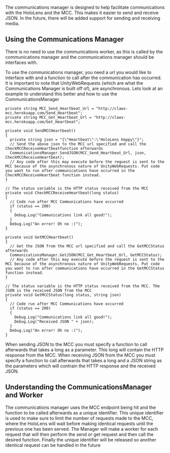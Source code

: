 The communications manager is designed to help facilitate communications with the HoloLens and the MCC. This makes it easier to send and receive JSON. In the future, there will be added support for sending and receiving media. 

<h2> Using the Communications Manager</h2>

There is no need to use the communications worker, as this is called by the communications manager and the communications manager should be interfaces with.

To use the communications manager, you need a url you would like to interface with and a function to call after the communication has occurred. It is important to note that UnityWebRequests (which are what the Communications Manager is built off of), are asynchronous. Lets look at an example to understand this better and how to use the CommunicationsManager

```
private string MCC_Send_Heartbeat_Url = "http://claws-mcc.herokuapp.com/Send_Heartbeat";
private string MCC_Get_Heartbeat_Url = "http://claws-mcc.herokuapp.com/Get_Heartbeat";

private void SendMCCHeartbeat()
{
  private string json = "{\"Heartbeat\":\"HoloLens Happy\"}";
  // Send the above json to the MCC url specified and call the CheckMCCReceiveHeartbeatfunction afterwards
  CommunicationsManager.SendJSON(MCC_Send_Heartbeat_Url, json, CheckMCCReceiveHeartbeat);
  // Any code after this may execute before the request is sent to the MCC because of the asynchronous nature of UnityWebRequests. Put code you want to run after communications have occurred in the CheckMCCReceiveHeartbeat function instead.
}
  
// The status variable is the HTTP status received from the MCC
private void CheckMCCReceiveHeartbeat(long status)
{
  // Code run after MCC Communications have occurred 
  if (status == 200)
  {
    Debug.Log("Communications link all good!");
  }
  Debug.Log("An error! Oh no :(");
}

private void GetMCCHeartbeat()
{
  // Get the JSON from the MCC url specified and call the GetMCCStatus afterwards
  CommunicationsManager.GetJSON(MCC_Get_Heartbeat_Url, GetMCCStatus);
  // Any code after this may execute before the request is sent to the MCC because of the asynchronous nature of UnityWebRequests. Put code you want to run after communications have occurred in the GetMCCStatus function instead.
}

// The status variable is the HTTP status received from the MCC. THe JSON is the received JSON from the MCC
private void GetMCCStatus(long status, string json)
{
  // Code run after MCC Communications have occurred 
  if (status == 200)
  {
    Debug.Log("Communications link all good!");
    Debug.Log("Received JSON " + json);
  }
  Debug.Log("An error! Oh no :(");
}
```

When sending JSON to the MCC you must specify a function to call afterwards that takes a long as a parameter. This long will contain the HTTP response from the MCC. When receiving JSON from the MCC you must specify a function to call afterwards that takes a long and a JSON string as the parameters which will contrain the HTTP response and the received JSON.

<h2>Understanding the CommunicationsManager and Worker</h2>

The communications manager uses the MCC endpoint being hit and the function to be called afterwards as a unique identifier. This unique identifier is used to make sure to limit the number of requests made to the MCC, where the HoloLens will wait before making identical requests until the previous one has been served. The Manager will make a worker for each request that will then perform the send or get request and then call the desired function. Finally the unique identifier will be released so another identical request can be handled in the future
